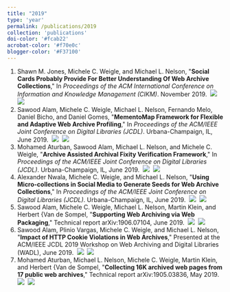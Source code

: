 ```yaml
---
title: "2019"
type: 'year'
permalink: /publications/2019
collection: 'publications'
doi-color: '#fcab22'
acrobat-color: '#f70e0c'
blogger-color: '#F37100'
---
```

1. Shawn M. Jones, Michele C. Weigle, and Michael L. Nelson, "**Social Cards Probably Provide For Better Understanding Of Web Archive Collections**," In *Proceedings of the ACM International Conference on Information and Knowledge Management (CIKM)*. November 2019. <a href='10.1145/3357384.3358039' target='_blank'><i class='ai ai-fw ai-doi' style='color: {{ page.doi-color }}'></i></a> &nbsp;<a href='https://arxiv.org/abs/1905.11342' target='_blank' class='btn btn--mcwarxiv'><img src='../images/arxiv-logo-16px-high.png'/></a> &nbsp;<a href='/publications/bibtex#jones-cikm19' target='_blank' class='btn btn--mcwbibtex'><img src='../images/BibTeX_logo-16px-high.png'/></a>
2. Sawood Alam, Michele C. Weigle, Michael L. Nelson, Fernando Melo, Daniel Bicho, and Daniel Gomes, "**MementoMap Framework for Flexible and Adaptive Web Archive Profiling**," In *Proceedings of the ACM/IEEE Joint Conference on Digital Libraries (JCDL)*. Urbana-Champaign, IL, June 2019. <a href='10.1109/JCDL.2019.00033' target='_blank'><i class='ai ai-fw ai-doi' style='color: {{ page.doi-color }}'></i></a> &nbsp;<a href='https://arxiv.org/abs/1905.12607' target='_blank' class='btn btn--mcwarxiv'><img src='../images/arxiv-logo-16px-high.png'/></a> &nbsp;<a href='/publications/bibtex#alam-jcdl19' target='_blank' class='btn btn--mcwbibtex'><img src='../images/BibTeX_logo-16px-high.png'/></a>
3. Mohamed Aturban, Sawood Alam, Michael L. Nelson, and Michele C. Weigle, "**Archive Assisted Archival Fixity Verification Framework**," In *Proceedings of the ACM/IEEE Joint Conference on Digital Libraries (JCDL)*. Urbana-Champaign, IL, June 2019. <a href='10.1109/JCDL.2019.00032' target='_blank'><i class='ai ai-fw ai-doi' style='color: {{ page.doi-color }}'></i></a> &nbsp;<a href='https://arxiv.org/abs/1905.12565' target='_blank' class='btn btn--mcwarxiv'><img src='../images/arxiv-logo-16px-high.png'/></a> &nbsp;<a href='/publications/bibtex#aturban-jcdl19' target='_blank' class='btn btn--mcwbibtex'><img src='../images/BibTeX_logo-16px-high.png'/></a>
4. Alexander Nwala, Michele C. Weigle, and Michael L. Nelson, "**Using Micro-collections in Social Media to Generate Seeds for Web Archive Collections**," In *Proceedings of the ACM/IEEE Joint Conference on Digital Libraries (JCDL)*. Urbana-Champaign, IL, June 2019. <a href='https://doi.org/10.1109/JCDL.2019.00042' target='_blank'><i class='ai ai-fw ai-doi' style='color: {{ page.doi-color }}'></i></a> &nbsp;<a href='https://arxiv.org/abs/1905.12220' target='_blank' class='btn btn--mcwarxiv'><img src='../images/arxiv-logo-16px-high.png'/></a> &nbsp;<a href='/publications/bibtex#nwala-jcdl19' target='_blank' class='btn btn--mcwbibtex'><img src='../images/BibTeX_logo-16px-high.png'/></a>
5. Sawood Alam, Michele C. Weigle, Michael L. Nelson, Martin Klein, and Herbert {Van de Sompel, "**Supporting Web Archiving via Web Packaging**," Technical report arXiv:1906.07104, June 2019. &nbsp;<a href='https://arxiv.org/abs/1906.07104' target='_blank' class='btn btn--mcwarxiv'><img src='../images/arxiv-logo-16px-high.png'/></a> &nbsp;<a href='/publications/bibtex#alam-arxiv19a' target='_blank' class='btn btn--mcwbibtex'><img src='../images/BibTeX_logo-16px-high.png'/></a>
6. Sawood Alam, Plinio Vargas, Michele C. Weigle, and Michael L. Nelson, "**Impact of HTTP Cookie Violations in Web Archives**," Presented at the ACM/IEEE JCDL 2019 Workshop on Web Archiving and Digital Libraries (WADL), June 2019. &nbsp;<a href='https://arxiv.org/abs/1906.07141' target='_blank' class='btn btn--mcwarxiv'><img src='../images/arxiv-logo-16px-high.png'/></a> &nbsp;<a href='/publications/bibtex#alam-arxiv19b' target='_blank' class='btn btn--mcwbibtex'><img src='../images/BibTeX_logo-16px-high.png'/></a>
7. Mohamed Aturban, Michael L. Nelson, Michele C. Weigle, Martin Klein, and Herbert {Van de Sompel, "**Collecting 16K archived web pages from 17 public web archives**," Technical report arXiv:1905.03836, May 2019. &nbsp;<a href='https://arxiv.org/abs/1905.03836' target='_blank' class='btn btn--mcwarxiv'><img src='../images/arxiv-logo-16px-high.png'/></a> &nbsp;<a href='/publications/bibtex#aturban-arxiv19' target='_blank' class='btn btn--mcwbibtex'><img src='../images/BibTeX_logo-16px-high.png'/></a>
